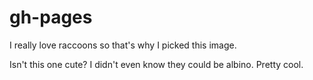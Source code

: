 # gh-pages

I really love raccoons so that's why I picked this image. 

Isn't this one cute? I didn't even know they could be albino.
Pretty cool.

